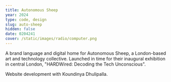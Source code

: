 ```yaml
---
title: Autonomous Sheep
year: 2024
type: code, design
slug: auto-sheep
hidden: false
date: 0204241
cover: /static/images/radio/computer.png
---
```


A brand language and digital home for Autonomous Sheep, a London-based art and technology collective. Launched in time for their inaugural exhibition in central London, "HARDWired: Decoding the Tech Unconscious".

Website development with Koundinya Dhulipalla.